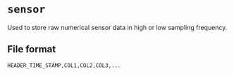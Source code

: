 # `sensor`

Used to store raw numerical sensor data in high or low sampling frequency.

## File format

```
HEADER_TIME_STAMP,COL1,COL2,COL3,...
```